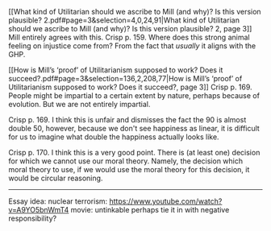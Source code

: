 [[What kind of Utilitarian should we ascribe to Mill (and why)? Is this version plausible? 2.pdf#page=3&selection=4,0,24,91|What kind of Utilitarian should we ascribe to Mill (and why)? Is this version plausible? 2, page 3]]
Mill entirely agrees with this. Crisp p. 159. Where does this strong animal feeling on injustice come from? From the fact that *usually* it aligns with the GHP.

[[How is Mill’s ‘proof’ of Utilitarianism supposed to work? Does it succeed?.pdf#page=3&selection=136,2,208,77|How is Mill’s ‘proof’ of Utilitarianism supposed to work? Does it succeed?, page 3]]
Crisp p. 169. People might be impartial to a certain extent by nature, perhaps because of evolution. But we are not entirely impartial.

Crisp p. 169. I think this is unfair and dismisses the fact the 90 is almost double 50, however, because we don't see happiness as linear, it is difficult for us to imagine what double the happiness actually looks like.

Crisp p. 170. I think this is a very good point. There is (at least one) decision for which we cannot use our moral theory. Namely, the decision which moral theory to use, if we would use the moral theory for this decision, it would be circular reasoning.

---
Essay idea:
nuclear terrorism: https://www.youtube.com/watch?v=A9YO5bnWmT4
movie: untinkable
perhaps tie it in with negative responsibility?